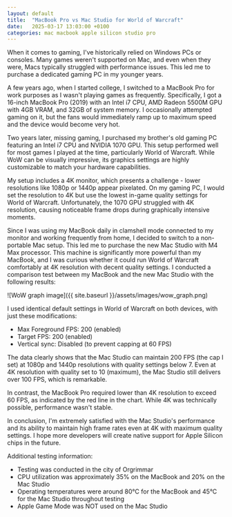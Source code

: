 ```yaml
---
layout: default
title:  "MacBook Pro vs Mac Studio for World of Warcraft"
date:   2025-03-17 13:03:00 +0100
categories: mac macbook apple silicon studio pro 
---
```

When it comes to gaming, I've historically relied on Windows PCs or consoles. Many games weren't supported on Mac, and even when they were, Macs typically struggled with performance issues. This led me to purchase a dedicated gaming PC in my younger years.

A few years ago, when I started college, I switched to a MacBook Pro for work purposes as I wasn't playing games as frequently. Specifically, I got a 16-inch MacBook Pro (2019) with an Intel i7 CPU, AMD Radeon 5500M GPU with 4GB VRAM, and 32GB of system memory. I occasionally attempted gaming on it, but the fans would immediately ramp up to maximum speed and the device would become very hot.

Two years later, missing gaming, I purchased my brother's old gaming PC featuring an Intel i7 CPU and NVIDIA 1070 GPU. This setup performed well for most games I played at the time, particularly World of Warcraft. While WoW can be visually impressive, its graphics settings are highly customizable to match your hardware capabilities.

My setup includes a 4K monitor, which presents a challenge - lower resolutions like 1080p or 1440p appear pixelated. On my gaming PC, I would set the resolution to 4K but use the lowest in-game quality settings for World of Warcraft. Unfortunately, the 1070 GPU struggled with 4K resolution, causing noticeable frame drops during graphically intensive moments.

Since I was using my MacBook daily in clamshell mode connected to my monitor and working frequently from home, I decided to switch to a non-portable Mac setup. This led me to purchase the new Mac Studio with M4 Max processor. This machine is significantly more powerful than my MacBook, and I was curious whether it could run World of Warcraft comfortably at 4K resolution with decent quality settings. I conducted a comparison test between my MacBook and the new Mac Studio with the following results:

![WoW graph image]({{ site.baseurl }}/assets/images/wow_graph.png)

I used identical default settings in World of Warcraft on both devices, with just these modifications:
- Max Foreground FPS: 200 (enabled)
- Target FPS: 200 (enabled)
- Vertical sync: Disabled (to prevent capping at 60 FPS)

The data clearly shows that the Mac Studio can maintain 200 FPS (the cap I set) at 1080p and 1440p resolutions with quality settings below 7. Even at 4K resolution with quality set to 10 (maximum), the Mac Studio still delivers over 100 FPS, which is remarkable.

In contrast, the MacBook Pro required lower than 4K resolution to exceed 60 FPS, as indicated by the red line in the chart. While 4K was technically possible, performance wasn't stable.

In conclusion, I'm extremely satisfied with the Mac Studio's performance and its ability to maintain high frame rates even at 4K with maximum quality settings. I hope more developers will create native support for Apple Silicon chips in the future.

Additional testing information:
- Testing was conducted in the city of Orgrimmar
- CPU utilization was approximately 35% on the MacBook and 20% on the Mac Studio
- Operating temperatures were around 80°C for the MacBook and 45°C for the Mac Studio throughout testing
- Apple Game Mode was NOT used on the Mac Studio